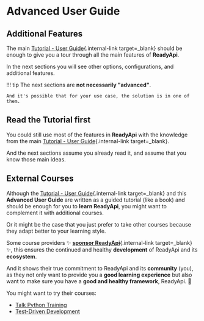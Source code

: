 # Advanced User Guide

## Additional Features

The main [Tutorial - User Guide](../tutorial/){.internal-link target=_blank} should be enough to give you a tour through all the main features of **ReadyApi**.

In the next sections you will see other options, configurations, and additional features.

!!! tip
    The next sections are **not necessarily "advanced"**.

    And it's possible that for your use case, the solution is in one of them.

## Read the Tutorial first

You could still use most of the features in **ReadyApi** with the knowledge from the main [Tutorial - User Guide](../tutorial/){.internal-link target=_blank}.

And the next sections assume you already read it, and assume that you know those main ideas.

## External Courses

Although the [Tutorial - User Guide](../tutorial/){.internal-link target=_blank} and this **Advanced User Guide** are written as a guided tutorial (like a book) and should be enough for you to **learn ReadyApi**, you might want to complement it with additional courses.

Or it might be the case that you just prefer to take other courses because they adapt better to your learning style.

Some course providers ✨ [**sponsor ReadyApi**](../help-readyapi.md#sponsor-the-author){.internal-link target=_blank} ✨, this ensures the continued and healthy **development** of ReadyApi and its **ecosystem**.

And it shows their true commitment to ReadyApi and its **community** (you), as they not only want to provide you a **good learning experience** but also want to make sure you have a **good and healthy framework**, ReadyApi. 🙇

You might want to try their courses:

* <a href="https://training.talkpython.fm/readyapi-courses" class="external-link" target="_blank">Talk Python Training</a>
* <a href="https://testdriven.io/courses/tdd-readyapi/" class="external-link" target="_blank">Test-Driven Development</a>
